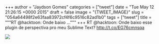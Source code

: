 
+++
author = "Jaydson Gomes"
categories = ["tweet"]
date = "Tue May 12 21:26:15 +0000 2015"
draft = false
image = "{TWEET_IMAGE}"
slug = "054a64498f2e63faa83972cf4f6c9516c82ad1b0"
tags = ["tweet"]
title = """RT @hacktoon: Onde baixo ..."""
+++
RT @hacktoon: Onde baixo esse plugin de perspectiva pro meu Sublime Text? http://t.co/EG76cmnsqa

![](/images/tweet-media/598237776388173825-CE1d1wrWoAA4jbi.jpg)